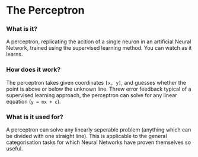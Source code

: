 # The Perceptron


### What is it?
A perceptron, replicating the acition of a single neuron in an artificial Neural Network,
trained using the supervised learning method. You can watch as it learns.

### How does it work?
The perceptron takes given coordinates `[x, y]`, and guesses whether the point is above or below the unknown line.
Threw error feedback typical of a supervised learning approach, the perceptron can solve for any linear equation
(`y = mx + c`).

### What is it used for?
A perceptron can solve any linearly seperable problem (anything which can be divided with one straight line).
This is applicable to the general categorisation tasks for which Neural Networks have proven themselves so useful.

<!-- For explanation of the algorithm involved, & a broader discussion of the concepts of a perceptron, see:
- See article: -->